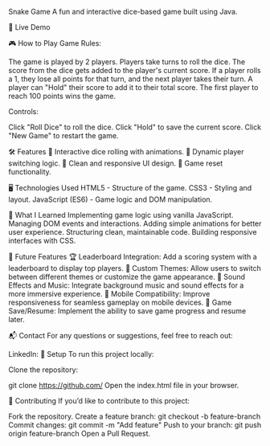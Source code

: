 Snake Game
A fun and interactive dice-based game built using Java. 

🚀 Live Demo


🎮 How to Play
Game Rules:

The game is played by 2 players.
Players take turns to roll the dice.
The score from the dice gets added to the player's current score.
If a player rolls a 1, they lose all points for that turn, and the next player takes their turn.
A player can "Hold" their score to add it to their total score.
The first player to reach 100 points wins the game.

Controls:

Click "Roll Dice" to roll the dice.
Click "Hold" to save the current score.
Click "New Game" to restart the game.

🛠️ Features
🎲 Interactive dice rolling with animations.
🔄 Dynamic player switching logic.
📱 Clean and responsive UI design.
🔄 Game reset functionality.

🖥️ Technologies Used
HTML5 - Structure of the game.
CSS3 - Styling and layout.
JavaScript (ES6) - Game logic and DOM manipulation.

🌟 What I Learned
Implementing game logic using vanilla JavaScript.
Managing DOM events and interactions.
Adding simple animations for better user experience.
Structuring clean, maintainable code.
Building responsive interfaces with CSS.

🚀 Future Features
🏆 Leaderboard Integration: Add a scoring system with a leaderboard to display top players.
🎨 Custom Themes: Allow users to switch between different themes or customize the game appearance.
🎵 Sound Effects and Music: Integrate background music and sound effects for a more immersive experience.
📱 Mobile Compatibility: Improve responsiveness for seamless gameplay on mobile devices.
🔄 Game Save/Resume: Implement the ability to save game progress and resume later.

📬 Contact
For any questions or suggestions, feel free to reach out:

LinkedIn:
🧰 Setup
To run this project locally:

Clone the repository:

git clone https://github.com/
Open the index.html file in your browser.

🤝 Contributing
If you’d like to contribute to this project:

Fork the repository.
Create a feature branch: git checkout -b feature-branch
Commit changes: git commit -m "Add feature"
Push to your branch: git push origin feature-branch
Open a Pull Request.
